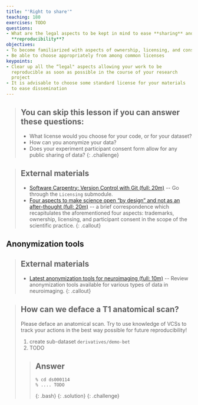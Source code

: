 ```yaml
---
title: "'Right to share'"
teaching: 180
exercises: TODO
questions:
- What are the legal aspects to be kept in mind to ease **sharing** and 
  **reproducibility**?
objectives:
- To become familiarized with aspects of ownership, licensing, and consent forms
- Be able to choose appropriately from among common licenses
keypoints:
- Clear up all the “legal" aspects allowing your work to be
  reproducible as soon as possible in the course of your research
  project
- It is advisable to choose some standard license for your materials
  to ease dissemination
---
```


> ## You can skip this lesson if you can answer these questions:
>
>  - What license would you choose for your code, or for your dataset?
>  - How can you anonymize your data?
>  - Does your experiment participant consent form allow for any
>    public sharing of data?
{: .challenge}


> ## External materials
>
>
> - [Software Carpentry: Version Control with Git (full: 20m)](http://swcarpentry.github.io/git-novice/) --
>  Go through the `Licensing` submodule.
> - [Four aspects to make science open “by design” and not as an after-thought (full: 20m)](http://dx.doi.org/10.1186/s13742-015-0072-7) --
>  a brief correspondence which recapitulates the aforementioned four aspects: trademarks, ownership, licensing, and participant consent
>  in the scope of the scientific practice.
{: .callout}

## Anonymization tools

> ## External materials
>
> - [Latest anonymization tools for neuroimaging (full: 10m)](http://open-brain-consent.readthedocs.io/en/latest/anon_tools.html) --
>   Review anonymization tools available for various types of data in neuroimaging.
{: .callout}

> ## How can we deface a T1 anatomical scan?
>
> Please deface an anatomical scan.  Try to use knowledge of VCSs to track your
> actions in the best way possible for future reproducibility!
> 
> 1. create sub-dataset `derivatives/demo-bet`
> 2. TODO
>
>
> > ## Answer
> > ~~~
> > % cd ds000114
> > % .... TODO
> > ~~~
> > {: .bash}
> {: .solution}
{: .challenge}